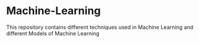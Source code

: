 # Machine-Learning
This repository contains different techniques used in Machine Learning and different Models of Machine Learning
